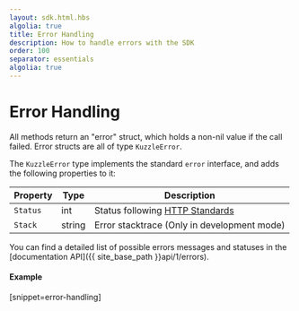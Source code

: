 ```yaml
---
layout: sdk.html.hbs
algolia: true
title: Error Handling
description: How to handle errors with the SDK
order: 100
separator: essentials
algolia: true
---
```


# Error Handling

All methods return an "error" struct, which holds a non-nil value if the call failed.
Error structs are all of type `KuzzleError`.

The `KuzzleError` type implements the standard `error` interface, and adds the following properties to it:

| Property   | Type    | Description                       |
| ---------- | ------- | --------------------------------- |
| `Status` | int | Status following [HTTP Standards](https://en.wikipedia.org/wiki/List_of_HTTP_status_codes) |
| `Stack` | string | Error stacktrace (Only in development mode) |

You can find a detailed list of possible errors messages and statuses in the [documentation API]({{ site_base_path }}api/1/errors).  

#### Example
[snippet=error-handling]
